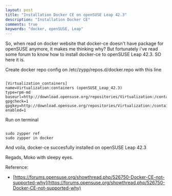 ```yaml
---
layout: post
title: "Installation Docker CE on openSUSE Leap 42.3"
description: "Installation Docker CE"
comments: true
keywords: "docker, openSUSE, Leap"
---
```


So, when read on docker website that docker-ce doesn't have package for openSUSE anymore, it makes me thinking why? But fortunately i've read some forum to know how to install docker-ce to openSUSE Leap 42.3. SO here it is.

Create docker repo config on /etc/zypp/repos.d/docker.repo with this line
```

[Virtualization_containers]
name=Virtualization:containers (openSUSE_Leap_42.3)
type=rpm-md
baseurl=http://download.opensuse.org/repositories/Virtualization:/containers/openSUSE_Leap_42.3/
gpgcheck=1
gpgkey=http://download.opensuse.org/repositories/Virtualization:/containers/openSUSE_Leap_42.3/repodata/repomd.xml.key
enabled=1

```

Run on terminal
```

sudo zypper ref
sudo zypper in docker

```

And voila, docker-ce succesfully installed on openSUSE Leap 42.3

Regads,
Moko with sleepy eyes.

Reference:
- [https://forums.opensuse.org/showthread.php/526750-Docker-CE-not-supported-why](https://forums.opensuse.org/showthread.php/526750-Docker-CE-not-supported-why)